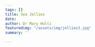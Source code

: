 ```yaml
---
tags: []
title: Sea Jellies
date: 
author: Dr Mary Holtz
featuredimg: "/assets/img/jellies3.jpg"
summary: ''

---
```

